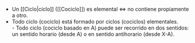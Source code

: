 - Un [[Ciclo|ciclo]] ([[Cociclo]]) es elemental <=> no contiene propiamente a otro.  
- Todo ciclo (cociclo) está formado por ciclos (cociclos) elementales.  
- Todo ciclo (cociclo basado en A) puede ser recorrido en dos sentidos: un sentido horario (desde A) o en sentido antihorario (desde X-A).